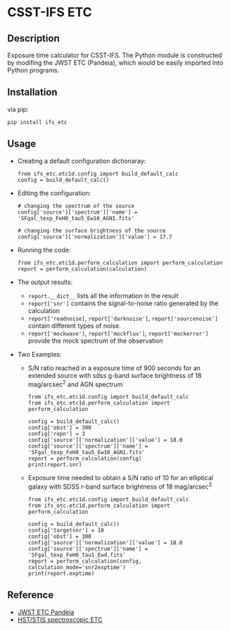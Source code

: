# CSST-IFS ETC

## Description

Exposure time calculator for CSST-IFS. The Python module is 
constructed by modifing the JWST ETC (Pandeia), which would be
easily imported into Python programs.


## Installation
via pip:

    pip install ifs_etc


## Usage

* Creating a default configuration dictionaray:
        
    ```
    from ifs_etc.etc1d.config import build_default_calc
    config = build_default_calc()
    ```

 
* Editing the configuration:

    ```
    # changing the spectrum of the source  
    config['source']['spectrum']['name'] = 'SFgal_texp_FeH0_tau5_Ew10_AGN1.fits'
    
    # changing the surface brightness of the source
    config['source']['normalization']['value'] = 17.7
    ```



* Running the code:

    ```
    from ifs_etc.etc1d.perform_calculation import perform_calculation
    report = perform_calculation(calculation)
    ```  
        

* The output results:

    - `report.__dict__` lists all the information in the result
    - `report['snr']` contains the signal-to-noise ratio generated by the calculation
    - `report['readnoise]`, `report['darknoise']`, `report['sourcenoise']` contain
    different types of noise.
    - `report['mockwave']`, `report['mockflux']`, `report['mockerror']` provide 
    the mock spectrum of the observation




* Two Examples:

    * S/N ratio reached in a exposure time of 900 seconds for 
    an extended source with sdss g-band surface brightness of 18 
    mag/arcsec<sup>2</sup> and AGN spectrum
    
        ```
        from ifs_etc.etc1d.config import build_default_calc
        from ifs_etc.etc1d.perform_calculation import perform_calculation
    
        config = build_default_calc()
        config['obst'] = 300
        config['repn'] = 3
        config['source']['normalization']['value'] = 18.0
        config['source']['spectrum']['name'] = 'SFgal_texp_FeH0_tau5_Ew10_AGN1.fits'
        report = perform_calculation(config)
        print(report.snr)
        ```
 
    * Exposure time needed to obtain a S/N ratio of 10 for an elliptical galaxy 
    with SDSS r-band surface brightness of 18 mag/arcsec<sup>2</sup>
     
         ```
        from ifs_etc.etc1d.config import build_default_calc
        from ifs_etc.etc1d.perform_calculation import perform_calculation
        
        config = build_default_calc()
        config['targetsnr'] = 10
        config['obst'] = 300
        config['source']['normalization']['value'] = 18.0
        config['source']['spectrum']['name'] = 'SFgal_texp_FeH0_tau1_Ewd.fits'
        report = perform_calculation(config, calculation_mode='snr2exptime')
        print(report.exptime)
         ```


## Reference

* [JWST ETC Pandeia](https://jwst-docs.stsci.edu/jwst-exposure-time-calculator-overview/jwst-etc-pandeia-engine-tutorial)
* [HST/STIS spectroscopic ETC](https://etc.stsci.edu/etc/input/stis/spectroscopic/)






